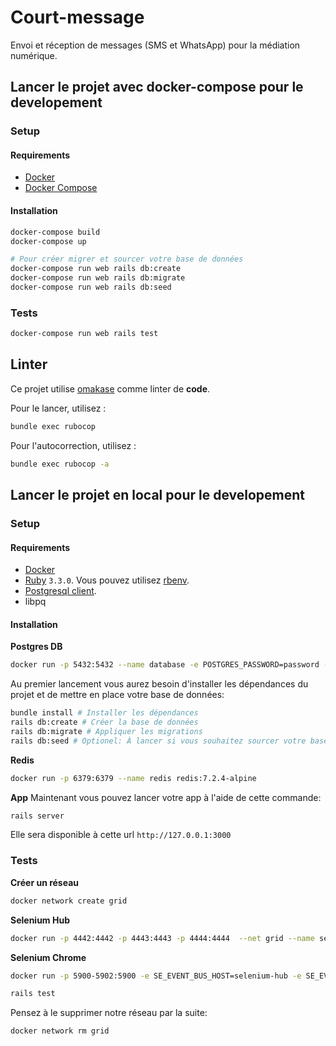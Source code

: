 # Court-message
Envoi et réception de messages (SMS et WhatsApp) pour la médiation numérique.

## Lancer le projet avec docker-compose pour le developement

### Setup

#### Requirements

- [Docker](https://docs.docker.com/get-docker/)
- [Docker Compose](https://docs.docker.com/compose/install/)

#### Installation

```bash
docker-compose build
docker-compose up

# Pour créer migrer et sourcer votre base de données
docker-compose run web rails db:create
docker-compose run web rails db:migrate
docker-compose run web rails db:seed
```

### Tests

```bash
docker-compose run web rails test
```

## Linter

Ce projet utilise [omakase](https://github.com/rails/rubocop-rails-omakase) comme linter de **code**.

Pour le lancer, utilisez :

```bash
bundle exec rubocop
```

Pour l'autocorrection, utilisez :

```bash
bundle exec rubocop -a
```

## Lancer le projet en local pour le developement

### Setup

#### Requirements

- [Docker](https://docs.docker.com/get-docker/)
- [Ruby](https://www.ruby-lang.org/) `3.3.0`.
    Vous pouvez utilisez [rbenv](https://github.com/rbenv/rbenv).
- [Postgresql client](https://www.dewanahmed.com/install-psql/).
- libpq

#### Installation

**Postgres DB**
```bash
docker run -p 5432:5432 --name database -e POSTGRES_PASSWORD=password -e POSTGRES_DB=cm_development postgres:16.1-alpine
```

Au premier lancement vous aurez besoin d'installer les dépendances du projet et de mettre en place votre base de données:

```bash
bundle install # Installer les dépendances
rails db:create # Créer la base de données
rails db:migrate # Appliquer les migrations
rails db:seed # Optionel: À lancer si vous souhaitez sourcer votre base de données avec le fichier db/seeds.rb
```

**Redis**
```bash
docker run -p 6379:6379 --name redis redis:7.2.4-alpine
```

**App**
Maintenant vous pouvez lancer votre app à l'aide de cette commande:

```bash
rails server
```

Elle sera disponible à cette url `http://127.0.0.1:3000`


### Tests

**Créer un réseau**
```bash
docker network create grid
```

**Selenium Hub**
```bash
docker run -p 4442:4442 -p 4443:4443 -p 4444:4444  --net grid --name selenium-hub selenium/hub:4.17
```

**Selenium Chrome**
```bash
docker run -p 5900-5902:5900 -e SE_EVENT_BUS_HOST=selenium-hub -e SE_EVENT_BUS_PUBLISH_PORT=4442 -e SE_EVENT_BUS_SUBSCRIBE_PORT=4443 --net grid --name selenium-chrome selenium/node-chrome:120.0
```

```bash
rails test
```

Pensez à le supprimer notre réseau par la suite:

```bash
docker network rm grid
```